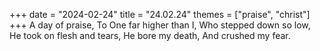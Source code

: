 +++
date = "2024-02-24"
title = "24.02.24"
themes = ["praise", "christ"]
+++
A day of praise,
To One far higher than I,
Who stepped down so low,
He took on flesh and tears,
He bore my death,
And crushed my fear.
